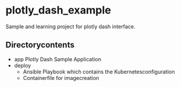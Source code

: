 # plotly_dash_example

Sample and learning project for plotly dash interface.

## Directorycontents

- app
  Plotly Dash Sample Application
- deploy
  - Ansible Playbook which contains the Kubernetesconfiguration
  - Containerfile for imagecreation

